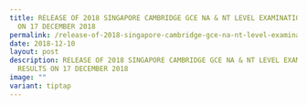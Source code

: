 ```yaml
---
title: RELEASE OF 2018 SINGAPORE CAMBRIDGE GCE NA & NT LEVEL EXAMINATION RESULTS
  ON 17 DECEMBER 2018
permalink: /release-of-2018-singapore-cambridge-gce-na-nt-level-examination-results-on-17-december-2018/
date: 2018-12-10
layout: post
description: RELEASE OF 2018 SINGAPORE CAMBRIDGE GCE NA & NT LEVEL EXAMINATION
  RESULTS ON 17 DECEMBER 2018
image: ""
variant: tiptap
---
```

